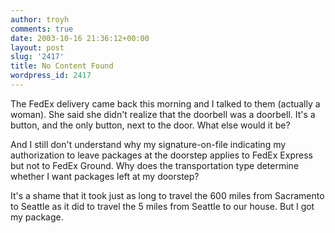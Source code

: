 ```yaml
---
author: troyh
comments: true
date: 2003-10-16 21:36:12+00:00
layout: post
slug: '2417'
title: No Content Found
wordpress_id: 2417
---
```


The FedEx delivery came back this morning and I talked to them (actually a woman). She said she didn't realize that the doorbell was a doorbell. It's a button, and the only button, next to the door. What else would it be?

And I still don't understand why my signature-on-file indicating my authorization to leave packages at the doorstep applies to FedEx Express but not to FedEx Ground. Why does the transportation type determine whether I want packages left at my doorstep?

It's a shame that it took just as long to travel the 600 miles from Sacramento to Seattle as it did to travel the 5 miles from Seattle to our house. But I got my package.
